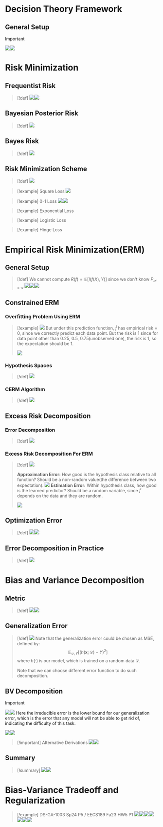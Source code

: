 # Decision Theory Framework
## General Setup
> [!important]
> ![](1_Statistical_Learning_Basics.assets/image-20240204191500362.png)![](1_Statistical_Learning_Basics.assets/image-20240204191507845.png)



# Risk Minimization
## Frequentist Risk
> [!def]
> ![](1_Statistical_Learning_Basics.assets/image-20240204191516660.png)![](1_Statistical_Learning_Basics.assets/image-20240204191521298.png)


## Bayesian Posterior Risk
> [!def]
> ![](1_Statistical_Learning_Basics.assets/image-20240204191529633.png)


## Bayes Risk
> [!def]
> ![](1_Statistical_Learning_Basics.assets/image-20240204191542239.png)


## Risk Minimization Scheme
> [!def]
> ![](1_Statistical_Learning_Basics.assets/image-20240204191606163.png)

> [!example] Square Loss
> ![](1_Statistical_Learning_Basics.assets/image-20240204191616853.png)

> [!example] 0-1 Loss
> ![](1_Statistical_Learning_Basics.assets/image-20240204191915993.png)![](1_Statistical_Learning_Basics.assets/image-20240204191922544.png)


> [!example] Exponential Loss


> [!example] Logistic Loss
> 


> [!example] Hinge Loss




# Empirical Risk Minimization(ERM)
## General Setup
> [!def]
> We cannot compute $R(f)=\mathbb{E}[l(f(X),Y)]$ since we don't know $P_{\mathcal{X}\times\mathcal{Y}}$
> ![](1_Statistical_Learning_Basics.assets/image-20240204190646759.png)![](1_Statistical_Learning_Basics.assets/image-20240204191010553.png)![](1_Statistical_Learning_Basics.assets/image-20240204191021924.png)


## Constrained ERM
### Overfitting Problem Using ERM
> [!example]
> ![](1_Statistical_Learning_Basics.assets/image-20240204192535276.png)
> But under this prediction function, $\hat{f}$ has empirical risk = 0, since we correctly predict each data point. But the risk is 1 since for data point other than 0.25, 0.5, 0.75(unobserved one), the risk is 1, so the expectation should be 1.
> 
> ![](1_Statistical_Learning_Basics.assets/image-20240204192840260.png)


### Hypothesis Spaces
> [!def]
> ![](1_Statistical_Learning_Basics.assets/image-20240204192904703.png)



### CERM Algorithm
> [!def]
> ![](1_Statistical_Learning_Basics.assets/image-20240204192947030.png)



## Excess Risk Decomposition
### Error Decomposition
> [!def]
> ![](1_Statistical_Learning_Basics.assets/image-20240204193104265.png)



### Excess Risk Decomposition For ERM
> [!def]
> ![](1_Statistical_Learning_Basics.assets/image-20240204193229770.png)
> 
> **Approximation Error:** How good is the hypothesis class relative to all function? Should be a non-random value(the difference between two expectation).
> ![](1_Statistical_Learning_Basics.assets/image-20240204193310148.png)
> **Estimation Error:** Within hypothesis class, how good is the learned predictor? Should be a random variable, since $\hat{f}$ depends on the data and they are random.
> 
> ![](1_Statistical_Learning_Basics.assets/image-20240204193324762.png)



## Optimization Error
> [!def]
> ![](1_Statistical_Learning_Basics.assets/image-20240204194513195.png)![](1_Statistical_Learning_Basics.assets/image-20240204194448371.png)


## Error Decomposition in Practice
> [!def]
> ![](1_Statistical_Learning_Basics.assets/image-20240204194621134.png)





# Bias and Variance Decomposition
## Metric
> [!def]
> ![](1_Statistical_Learning_Basics.assets/image-20240319094558292.png)![](1_Statistical_Learning_Basics.assets/image-20240319094605651.png)





## Generalization Error
> [!def]
> ![](1_Statistical_Learning_Basics.assets/image-20240219103920706.png)
> Note that the generalization error could be chosen as MSE, defined by:
> $$\mathbb{E}_{\mathcal{D},Y}[(h(\mathbf{x};\mathcal{D})-Y)^2]$$
> where $h(\cdot)$ is our model, which is trained on a random data $\mathcal{D}$.
> 
> Note that we can choose different error function to do such decomposition.



 

## BV Decomposition
> [!important]
> ![](1_Statistical_Learning_Basics.assets/image-20240219103858369.png)![](1_Statistical_Learning_Basics.assets/image-20240319094511065.png)
> Here the irreducible error is the lower bound for our generalization error, which is the error that any model will not be able to get rid of, indicating the difficulty of this task.
> 
> ![](1_Statistical_Learning_Basics.assets/image-20240219104211581.png)![](1_Statistical_Learning_Basics.assets/image-20240219104218402.png)

> [!important] Alternative Derivations
> ![](1_Statistical_Learning_Basics.assets/image-20240319103135230.png)![](1_Statistical_Learning_Basics.assets/image-20240319103144608.png)





## Summary
> [!summary] 
> ![](1_Statistical_Learning_Basics.assets/image-20240219104306732.png)![](1_Statistical_Learning_Basics.assets/image-20240219104316356.png)



# Bias-Variance Tradeoff and Regularization
> [!example] DS-GA-1003 Sp24 P5 / EECS189 Fa23 HW5 P1
> ![](1_Statistical_Learning_Basics.assets/image-20240319110344044.png)![](1_Statistical_Learning_Basics.assets/image-20240319110348880.png)![](1_Statistical_Learning_Basics.assets/image-20240319110357655.png)![](1_Statistical_Learning_Basics.assets/image-20240319110402703.png)![](1_Statistical_Learning_Basics.assets/image-20240319110413484.png)![](1_Statistical_Learning_Basics.assets/image-20240319110420811.png)![](1_Statistical_Learning_Basics.assets/image-20240319110429089.png)
















